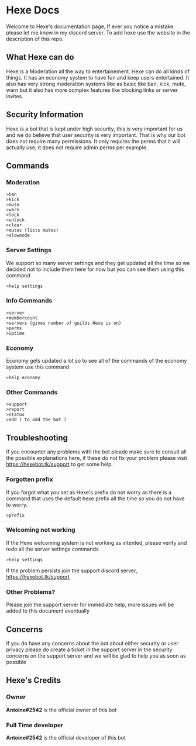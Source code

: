 # Hexe Docs
Welcome to Hexe's documentation page, If ever you notice a mistake please let me know in my discord server. To add hexe use the website in the description of this repo.

## What Hexe can do
Hexe is a Moderation all the way to entertainement. Hexe can do all kinds of things. It has an economy system to have fun and keep users entertained. It also has very strong moderation systems like as basic like ban, kick, mute, warn but it also has more complex features like blocking links or server invites.

## Security Information
Hexe is a bot that is kept under high security, this is very important for us and we do believe that user security is very important. That is why our bot does not require many permissions. It only requires the perms that it will actually use, it does not require admin perms per example.

## Commands
### Moderation

    >ban
    >kick
    >mute
    >warn
    >lock
    >unlock
    >clear
    >mutes (lists mutes)
    >slowmode

### Server Settings
We support so many server settings and they get updated all the time so we decided not to include them here for now but you can see them using this command

    >help settings

### Info Commands

    >server
    >membercount
    >servers (gives number of guilds Hexe is on)
    >perms
    >uptime

### Economy
Economy gets updated a lot so to see all of the commands of the economy system use this command

    >help economy

### Other Commands

    >support
    >report
    >status
    >add ( to add the bot )

## Troubleshooting
If you encounter any problems with the bot pleade make sure to consult all the possible explanations here, if these do not fix your problem please visit https://hexebot.tk/support to get some help.

### Forgotten prefix
If you forgot what you set as Hexe's prefix do not worry as there is a command that uses the default hexe prefix all the time so you do not have to worry.

    >prefix

### Welcoming not working
If the Hexe welcoming system is not working as intented, please verify and redo all the server settings commands

    >help settings
If the problem persists join the support discord server, https://hexebot.tk/support

### Other Problems?
Please join the support server for immediate help, more issues will be added to this document eventually

## Concerns
If you do have any concerns about the bot about either security or user privacy please do create a ticket in the support server in the security concerns on the support server and we will be glad to help you as soon as possible

## Hexe's Credits

### Owner
**Antoine#2542** is the official owner of this bot
### Full Time developer
**Antoine#2542** is the official developer of this bot

